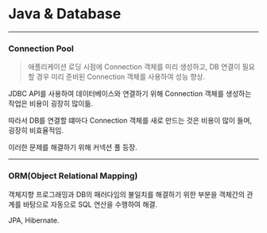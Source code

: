 # Java & Database

---

### Connection Pool

> 애플리케이션 로딩 시점에 Connection 객체를 미리 생성하고, DB 연결이 필요할 경우 미리 준비된 Connection 객체를 사용하여 성능 향상.

JDBC API를 사용하여 데이터베이스와 연결하기 위해 Connection 객체를 생성하는 작업은 비용이 굉장히 많이듦.

따라서 DB를 연결할 떄마다 Connection 객체를 새로 만드는 것은 비용이 많이 들며, 굉장히 비효율적임.

이러한 문제를 해결하기 위해 커넥션 풀 등장.

---

### ORM(Object Relational Mapping)

객체지향 프로그래밍과 DB의 패러다임의 불일치를 해결하기 위한 부분을 객체간의 관계를 바탕으로 자동으로 SQL 연산을 수행하여 해결.

JPA, Hibernate.
